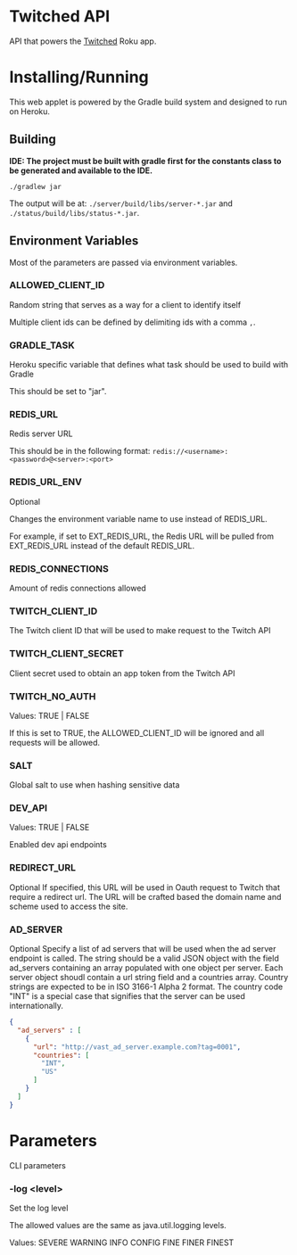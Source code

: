 # Twitched API

API that powers the [Twitched] Roku app.

# Installing/Running

This web applet is powered by the Gradle build system and designed to
 run on Heroku.
 
## Building

**IDE: The project must be built with gradle first for the constants class to be generated and available to the IDE.**

```
./gradlew jar
```

The output will be at: `./server/build/libs/server-*.jar` and `./status/build/libs/status-*.jar`.
 
## Environment Variables

Most of the parameters are passed via environment variables.

### ALLOWED_CLIENT_ID

Random string that serves as a way for a client to identify itself

Multiple client ids can be defined by delimiting ids with a comma `,`.

### GRADLE_TASK

Heroku specific variable that defines what task should be used to build
 with Gradle

This should be set to "jar".
 
### REDIS_URL

Redis server URL

This should be in the following format:
 `redis://<username>:<password>@<server>:<port>`
 
### REDIS_URL_ENV

Optional

Changes the environment variable name to use instead of REDIS_URL.

For example, if set to EXT_REDIS_URL, the Redis URL will be pulled from EXT_REDIS_URL instead of the default REDIS_URL.
 
### REDIS_CONNECTIONS

Amount of redis connections allowed
 
### TWITCH_CLIENT_ID

The Twitch client ID that will be used to make request to the Twitch
 API
 
### TWITCH_CLIENT_SECRET

Client secret used to obtain an app token from the Twitch API

### TWITCH_NO_AUTH

Values: TRUE | FALSE

If this is set to TRUE, the ALLOWED_CLIENT_ID will be ignored and all
 requests will be allowed.
 
### SALT

Global salt to use when hashing sensitive data

### DEV_API

Values: TRUE | FALSE

Enabled dev api endpoints

### REDIRECT_URL

Optional
If specified, this URL will be used in Oauth request to Twitch that require a redirect url.
The URL will be crafted based the domain name and scheme used to access the site.
 
### AD_SERVER

Optional
Specify a list of ad servers that will be used when the ad server endpoint is called. The string should be a valid JSON
 object with the field ad_servers containing an array populated with one object per server. Each server object shoudl 
 contain a url string field and a countries array. Country strings are expected to be in ISO 3166-1 Alpha 2 format. 
 The country code "INT" is a special case that signifies that the server can be used internationally.

```json
{
  "ad_servers" : [
    {
      "url": "http://vast_ad_server.example.com?tag=0001",
      "countries": [
        "INT",
        "US"
      ]
    }
  ]
}
```
 
# Parameters

CLI parameters

### -log \<level\>

Set the log level

The allowed values are the same as java.util.logging levels.

Values: SEVERE WARNING INFO CONFIG FINE FINER FINEST

[Twitched]: https://www.twitched.org